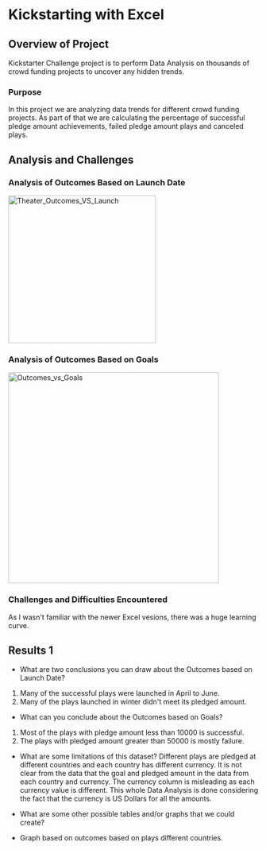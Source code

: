 # Kickstarting with Excel

## Overview of Project

Kickstarter Challenge project is to perform Data Analysis on thousands of crowd funding projects to uncover any hidden trends.

### Purpose
In this project we are analyzing data trends for different crowd funding projects. As part of that we are calculating the percentage of successful pledge amount achievements, failed pledge amount plays and canceled plays.

## Analysis and Challenges

### Analysis of Outcomes Based on Launch Date
<img width="297" alt="Theater_Outcomes_VS_Launch" src="https://user-images.githubusercontent.com/89530570/135024044-c258224e-22d6-4c27-acd5-144bc65b9e5e.png">

### Analysis of Outcomes Based on Goals
<img width="424" alt="Outcomes_vs_Goals" src="https://user-images.githubusercontent.com/89530570/135024025-3e696105-6149-4361-9811-0a05e5fc4e69.png">


### Challenges and Difficulties Encountered
As I wasn't familiar with the newer Excel vesions, there was a huge learning curve.

## Results 1

- What are two conclusions you can draw about the Outcomes based on Launch Date?
1. Many of the successful plays were launched in April to June.
2. Many of the plays launched in winter didn't meet its pledged amount.

- What can you conclude about the Outcomes based on Goals?
1. Most of the plays with pledge amount less than 10000 is successful.
2. The plays with pledged amount greater than 50000 is mostly failure.

- What are some limitations of this dataset?
Different plays are pledged at different countries and each country has different currency. It is not clear from the data that the goal and pledged amount in the data from each country and currency. The currency column is misleading as each currency value is different. This whole Data Analysis is done considering the fact that the currency is US Dollars for all the amounts.

- What are some other possible tables and/or graphs that we could create?
- Graph based on outcomes based on plays different countries.
